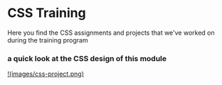 # CSS Training

<p> Here you find the CSS assignments and projects that we've worked on during the training program </p>

### a quick look at the CSS design of this module

[!(images/css-project.png)](./Project)